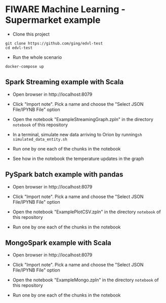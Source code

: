 # FIWARE Machine Learning - Supermarket example

* Clone this project
```shell
git clone https://github.com/ging/edvl-test
cd edvl-test
```

* Run the whole scenario
```shell
docker-compose up
```

## Spark Streaming example with Scala

* Open browser in http://localhost:8079

* Click "Import note". Pick a name and choose the "Select JSON File/IPYNB File" option

* Open the notebook "ExampleStreamingGraph.zpln" in the directory ``notebook`` of this repository

* In a terminal, simulate new data arriving to Orion  by running```sh simulated_data_entity.sh```

* Run one by one each of the chunks in the notebook

* See how in the notebook the temperature updates in the graph

## PySpark batch example with pandas

* Open browser in http://localhost:8079

* Click "Import note". Pick a name and choose the "Select JSON File/IPYNB File" option

* Open the notebook "ExamplePlotCSV.zpln" in the directory ``notebook`` of this repository

* Run one by one each of the chunks in the notebook

## MongoSpark example with Scala

* Open browser in http://localhost:8079

* Click "Import note". Pick a name and choose the "Select JSON File/IPYNB File" option

* Open the notebook "ExampleMongo.zpln" in the directory ``notebook`` of this repository

* Run one by one each of the chunks in the notebook
